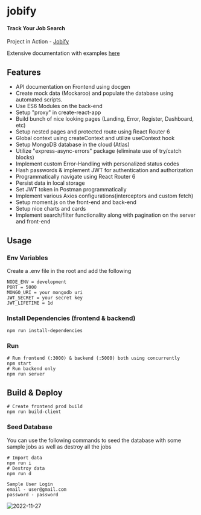 # jobify

#### Track Your Job Search

Project in Action - [Jobify](https://jobify-7qh9.onrender.com)

Extensive documentation with examples [here](https://documenter.getpostman.com/view/20805847/2s8YsxuB4B)

## Features

- API documentation on Frontend using docgen
- Create mock data (Mockaroo) and populate the database using automated scripts.
- Use ES6 Modules on the back-end
- Setup "proxy" in create-react-app
- Build bunch of nice looking pages (Landing, Error, Register, Dashboard, etc)
- Setup nested pages and protected route using React Router 6
- Global context using createContext and utilize useContext hook
- Setup MongoDB database in the cloud (Atlas)
- Utilize "express-async-errors" package (eliminate use of try/catch blocks)
- Implement custom Error-Handling with personalized status codes
- Hash passwords & implement JWT for authentication and authorization
- Programmatically navigate using React Router 6
- Persist data in local storage
- Set JWT token in Postman programmatically
- Implement various Axios configurations(interceptors and custom fetch)
- Setup moment.js on the front-end and back-end
- Setup nice charts and cards
- Implement search/filter functionality along with pagination on the server and front-end

## Usage

### Env Variables

Create a .env file in the root and add the following

```
NODE_ENV = development
PORT = 5000
MONGO_URI = your mongodb uri
JWT_SECRET = your secret key
JWT_LIFETIME = 1d
```

### Install Dependencies (frontend & backend)

```
npm run install-dependencies
```

### Run

```
# Run frontend (:3000) & backend (:5000) both using concurrently
npm start
# Run backend only
npm run server
```

## Build & Deploy

```
# Create frontend prod build
npm run build-client
```

### Seed Database

You can use the following commands to seed the database with some sample jobs as well as destroy all the jobs

```
# Import data
npm run i
# Destroy data
npm run d
```

```
Sample User Login
email - user@gmail.com
password - password
```
![2022-11-27](https://user-images.githubusercontent.com/88419331/204122130-153e0fdc-411d-413e-8900-4b0c805642f6.png)
